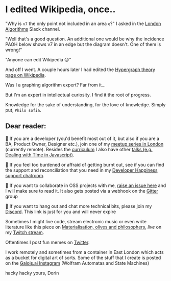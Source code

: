 # I edited Wikipedia, once..

"Why is `v7` the only point not included in an area `e`?" I asked in the [London Algorithms](https://www.meetup.com/London-Algorithms-Meetup/) Slack channel.

"Well that's a good question. An additional one would be why the incidence PAOH below shows v7 in an edge but the diagram doesn't. One of them is wrong!"

"Anyone can edit Wikipedia :wink:"

And off I went. A couple hours later I had edited the [Hypergraph theory page on Wikipedia](https://en.m.wikipedia.org/wiki/Hypergraph).

Was I a graphing algorithm expert? Far from it... 

But I'm an expert in intellectual curiosity. I find it the root of progress. 

Knowledge for the sake of understanding, for the love of knowledge. Simply put, `Philo sofia`.

## Dear reader: 

🔰 If you are a developer (you'd benefit most out of it, but also if you are a BA, Product Owner, Designer etc.), join one of my [meetup series in London](https://www.meetup.com/London-Algorithms-Meetup/events/hwnsfsyccfbqb/) (currently remote). Besides the [curriculum](https://github.com/JestVA/DevUnwind) I also have other [talks (e.g. Dealing with Time in Javascript)](https://github.com/JestVA/talks).

🔰 If you feel too burdened or affraid of getting burnt out, see if you can find the support and reconciliation that you need in my [Developer Happiness support chatroom](https://gitter.im/DevUnwind/community).

🔰 If you want to collaborate in OSS projects with me, [raise an issue here](https://github.com/JestVA/DevUnwind) and I will make sure to read it. It also gets posted via a webhook on the [Gitter](https://gitter.im/DevUnwind/community) group

🔰 If you want to hang out and chat more technical bits, please join my [Discord](https://discord.gg/yXEK9udCSz). This link is just for you and will never expire

Sometimes I might live code, stream electronic music or even write literature like this piece on [Materialisation, olives and philosophers](https://vocal.media/humans/witchfully-yours), *live* on my [Twitch stream](https://www.twitch.tv/devfrend). 

Oftentimes I post fun memes on [Twitter](https://twitter.com/memedvlpr).

I work remotely and sometimes from a container in East London which acts as a bucket for digital art of sorts. Some of the stuff that I create is posted on the [Galois.ai Instagram](https://www.instagram.com/galois.ai/) (Wolfram Automatas and State Machines)

hacky hacky yours,
Dorin
